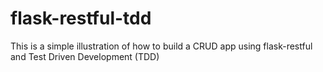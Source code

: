 # flask-restful-tdd
This is a simple illustration of how to build a CRUD app using flask-restful and Test Driven Development (TDD)
